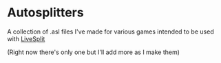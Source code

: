# Autosplitters
A collection of .asl files I've made for various games intended to be used with [LiveSplit](https://github.com/LiveSplit/LiveSplit)

(Right now there's only one but I'll add more as I make them)
